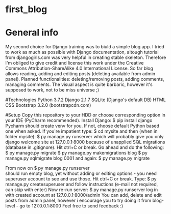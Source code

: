 # first_blog
# General info
My second choice for Django training was to biuld a simple blog app. I tried to work as much as possible with Django documentation, altough tutorial from djangogirls.com was very helpful in creating stable skeleton. Therefore I'm obliged to give credit and license this work under the Creative Commons Attribution-ShareAlike 4.0 International License. 
So far blog allows reading, adding and editing posts (deleting available from admin panel). Planned functionalities: deleting/removing posts, adding comments, managing comments. 
The visual aspect is quite barbaric, however it's supposed to work, not to be miss universe ;) 

#Technologies 
Python 3.7.2
Django 2.1.7 
SQLite (Django's default DB)
HTML
CSS 
Bootstrap 3.2.0 (bootstrapcdn.com) 

#Setup 
Copy this repository to your HDD or choose corresponding option in your IDE (PyCharm recommended). 
Install Django: 
$ pip install django 
Pycharm should create venv for you. If not, choose default Python based one when asked. 
If you're impatient type: 
$ cd mysite
and then (when in folder mysite): 
$ py manage.py runserver 
which will probably give you only django welcome site at 127.0.0.1:8000 because of unapplied SQL migrations (database in .gitignore). Hit ctrl+C or break.
Go ahead and do the following: 
$ py manage.py migrate
$ py manage.py makemigrations blog
$ py manage.py sqlmigrate blog 0001 
and again: 
$ py manage.py migrate 

From now on 
$ py manage.py runserver  
should run empty blog, yet without adding or editing options - you need superuser account to see and use those. Hit ctrl+C or break. Type: 
$ py manage.py createsuperuser 
and follow instructions (e-mail not required, can skip with enter) 
Now re-run server: 
$ py manage.py runserver
log in with created account at 127.0.0.1:8000/admin 
You can add, delete and edit posts from admin panel, however i encourage you to try doing it from blog-level - go to 127.0.0.1:8000 
Feel free to send feedback :) 

